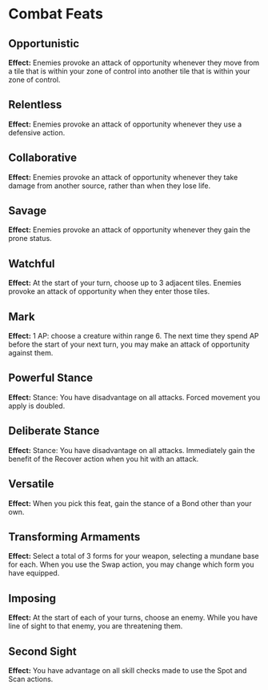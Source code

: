 # Combat Feats

## Opportunistic

**Effect:** Enemies provoke an attack of opportunity whenever they move from a tile that is within your zone of control into another tile that is within your zone of control.

## Relentless

**Effect:** Enemies provoke an attack of opportunity whenever they use a defensive action.

## Collaborative

**Effect:** Enemies provoke an attack of opportunity whenever they take damage from another source, rather than when they lose life.

## Savage

**Effect:** Enemies provoke an attack of opportunity whenever they gain the prone status.

## Watchful

**Effect:** At the start of your turn, choose up to 3 adjacent tiles. Enemies provoke an attack of opportunity when they enter those tiles.

## Mark

**Effect:** 1 AP: choose a creature within range 6. The next time they spend AP before the start of your next turn, you may make an attack of opportunity against them.

## Powerful Stance

**Effect:** Stance: You have disadvantage on all attacks. Forced movement you apply is doubled.

## Deliberate Stance

**Effect:** Stance: You have disadvantage on all attacks. Immediately gain the benefit of the Recover action when you hit with an attack.

## Versatile

**Effect:** When you pick this feat, gain the stance of a Bond other than your own.

## Transforming Armaments

**Effect:** Select a total of 3 forms for your weapon, selecting a mundane base for each. When you use the Swap action, you may change which form you have equipped.

## Imposing

**Effect:** At the start of each of your turns, choose an enemy. While you have line of sight to that enemy, you are threatening them.

## Second Sight

**Effect:** You have advantage on all skill checks made to use the Spot and Scan actions.
